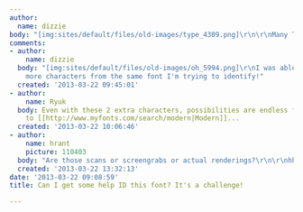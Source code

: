```yaml
---
author:
  name: dizzie
body: "[img:sites/default/files/old-images/type_4309.png]\r\n\r\nMany Thanks!"
comments:
- author:
    name: dizzie
  body: "[img:sites/default/files/old-images/oh_5994.png]\r\nI was able to pull out
    more characters from the same font I'm trying to identify!"
  created: '2013-03-22 09:45:01'
- author:
    name: Ryuk
  body: Even with these 2 extra characters, possibilities are endless from [[http://www.myfonts.com/search/didone|Didone]]
    to [[http://www.myfonts.com/search/modern|Modern]]...
  created: '2013-03-22 10:06:46'
- author:
    name: hrant
    picture: 110403
  body: "Are those scans or screengrabs or actual renderings?\r\n\r\nhhp\r\n"
  created: '2013-03-22 13:32:13'
date: '2013-03-22 09:08:59'
title: Can I get some help ID this font? It's a challenge!

---
```

